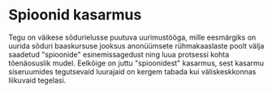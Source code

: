 # Spioonid kasarmus

Tegu on väikese sõdurielusse puutuva uurimustööga, mille eesmärgiks on uurida sõduri baaskursuse jooksus anonüümsete rühmakaaslaste poolt välja saadetud "spioonide" esinemissagedust ning luua protsessi kohta tõenäosuslik mudel.
Eelkõige on juttu "spioonidest" kasarmus, sest kasarmu siseruumides tegutsevaid luurajaid on kergem tabada kui väliskeskkonnas liikuvaid tegelasi.